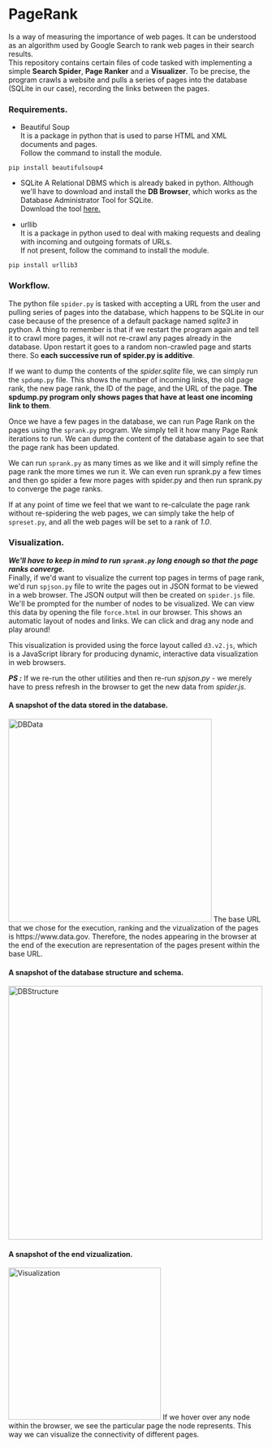 # PageRank  
Is a way of measuring the importance of web pages. It can be understood as an algorithm used by Google Search to rank web pages in their search results.  
This repository contains certain files of code tasked with implementing a simple **Search Spider**, **Page Ranker** and a **Visualizer**. To be precise, the program crawls a website and pulls a series of pages into the database (SQLite in our case), recording the links between the pages.  

### Requirements.
* Beautiful Soup  
It is a package in python that is used to parse HTML and XML documents and pages.  
Follow the command to install the module.  
```
pip install beautifulsoup4
```  
  
* SQLite
A Relational DBMS which is already baked in python. Although we'll have to download and install the **DB Browser**, which works as the Database Administrator Tool for SQLite.  
Download the tool [here.](https://sqlitebrowser.org/)  
  
* urllib  
It is a package in python used to deal with making requests and dealing with incoming and outgoing formats of URLs.  
If not present, follow the command to install the module.  
```
pip install urllib3
```  
  
### Workflow.  
The python file `spider.py` is tasked with accepting a URL from the user and pulling series of pages into the database, which happens to be SQLite in our case because of the presence of a default package named *sqlite3* in python. A thing to remember is that if we restart the program again and tell it to crawl more pages, it will not re-crawl any pages already in the database. Upon restart it goes to a random non-crawled page and starts there. So **each successive run of spider.py is additive**.  

If we want to dump the contents of the *spider.sqlite* file, we can simply run the `spdump.py` file. This shows the number of incoming links, the old page rank, the new page rank, the ID of the page, and the URL of the page. **The spdump.py program only shows pages that have at least one incoming link to them**.

Once we have a few pages in the database, we can run Page Rank on the pages using the `sprank.py` program. We simply tell it how many Page Rank iterations to run. We can dump the content of the database again to see that the page rank has been updated.

We can run `sprank.py` as many times as we like and it will simply refine the page rank the more times we run it. We can even run sprank.py a few times and then go spider a few more pages with spider.py and then run sprank.py to converge the page ranks.

If at any point of time we feel that we want to re-calculate the page rank without re-spidering the web pages, we can simply take the help of `spreset.py`, and all the web pages will be set to a rank of *1.0*.  

### Visualization.  
_**We'll have to keep in mind to run `sprank.py` long enough so that the page ranks converge.**_  
Finally, if we'd want to visualize the current top pages in terms of page rank, we'd run `spjson.py` file to write the pages out in JSON format to be viewed in a web browser. The JSON output will then be created on `spider.js` file. We'll be prompted for the number of nodes to be visualized. We can view this data by opening the file `force.html` in our browser. This shows an automatic layout of nodes and links. We can click and drag any node and play around!  

This visualization is provided using the force layout called `d3.v2.js`, which is a JavaScript library for producing dynamic, interactive data visualization in web browsers.  

_**PS :**_ If we re-run the other utilities and then re-run *spjson.py* - we merely have to press refresh in the browser to get the new data from *spider.js*.  
  
#### A snapshot of the data stored in the database.
<img width="400" alt="DBData" src="https://user-images.githubusercontent.com/74072261/110238788-900d0c80-7f69-11eb-9a2d-27efca07ad34.PNG">
The base URL that we chose for the execution, ranking and the vizualization of the pages is https://www.data.gov. Therefore, the nodes appearing in the browser at the end of the execution are representation of the pages present within the base URL.  
  
#### A snapshot of the database structure and schema.  
<img width="500" alt="DBStructure" src="https://user-images.githubusercontent.com/74072261/110238918-2fca9a80-7f6a-11eb-9cfd-4f9d9c2e5161.PNG">
  
#### A snapshot of the end vizualization.  
<img width="300" alt="Visualization" src="https://user-images.githubusercontent.com/74072261/110238961-715b4580-7f6a-11eb-992f-a92f40564a6d.PNG">
If we hover over any node within the browser, we see the particular page the node represents. This way we can visualize the connectivity of different pages.